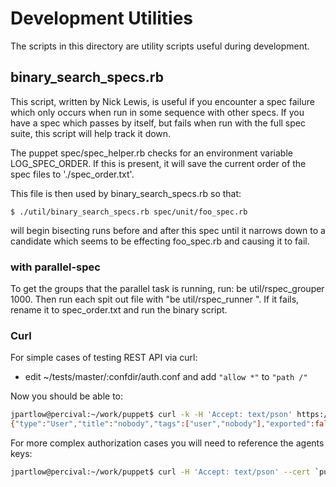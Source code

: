 Development Utilities
=====================

The scripts in this directory are utility scripts useful during development.

binary_search_specs.rb
----------------------

This script, written by Nick Lewis, is useful if you encounter a spec failure which only occurs when run in some sequence with other specs.  If you have a spec which passes by itself, but fails when run with the full spec suite, this script will help track it down.

The puppet spec/spec_helper.rb checks for an environment variable LOG_SPEC_ORDER.  If this is present, it will save the current order of the spec files to './spec_order.txt'.

This file is then used by binary_search_specs.rb so that:

    $ ./util/binary_search_specs.rb spec/unit/foo_spec.rb

will begin bisecting runs before and after this spec until it narrows down to a candidate which seems to be effecting foo_spec.rb and causing it to fail.

### with parallel-spec

To get the groups that the parallel task is running, run: be util/rspec_grouper 1000. Then run each spit out file with "be util/rspec_runner <groupfile>". If it fails, rename it to spec_order.txt and run the binary script.

### Curl

For simple cases of testing REST API via curl:

* edit ~/tests/master/:confdir/auth.conf and add `"allow *"` to `"path /"`

Now you should be able to:

```bash
jpartlow@percival:~/work/puppet$ curl -k -H 'Accept: text/pson' https://puppetmaster:8140/main/resource/user/nobody
{"type":"User","title":"nobody","tags":["user","nobody"],"exported":false,"parameters":{"ensure":"present","home":"/nonexistent","uid":65534,"gid":65534,"comment":"nobody","shell":"/bin/sh","groups":[],"expiry":"absent","provider":"useradd","membership":"minimum","role_membership":"minimum","auth_membership":"minimum","profile_membership":"minimum","key_membership":"minimum","attribute_membership":"minimum","loglevel":"notice"}}
```

For more complex authorization cases you will need to reference the agents keys:

```bash
jpartlow@percival:~/work/puppet$ curl -H 'Accept: text/pson' --cert `puppet agent --configprint hostcert` --key `be puppet agent --configprint hostprivkey` --cacert `be puppet agent --configprint localcacert` https://puppetmaster:8140/foo/node/percival.corp.puppetlabs.net
```
